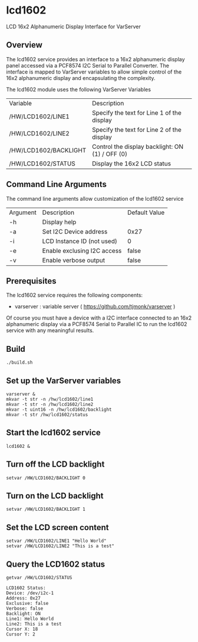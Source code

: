 # lcd1602
LCD 16x2 Alphanumeric Display Interface for VarServer

## Overview

The lcd1602 service provides an interface to a 16x2 alphanumeric display
panel accessed via a PCF8574 I2C Serial to Parallel Converter.  The interface
is mapped to VarServer variables to allow simple control of the 16x2
alphanumeric display and encapsulating the complexity.

The lcd1602 module uses the following VarServer Variables

| | |
|---|---|
| Variable | Description |
| /HW/LCD1602/LINE1 | Specify the text for Line 1 of the display |
| /HW/LCD1602/LINE2 | Specify the text for Line 2 of the display |
| /HW/LCD1602/BACKLIGHT | Control the display backlight: ON (1) / OFF (0) |
| /HW/LCD1602/STATUS | Display the 16x2 LCD status |

## Command Line Arguments

The command line arguments allow customization of the lcd1602 service

| | | |
|---|---|---|
| Argument | Description | Default Value |
| -h | Display help | |
| -a | Set I2C Device address | 0x27 |
| -i | LCD Instance ID (not used) | 0 |
| -e | Enable exclusing I2C access | false |
| -v | Enable verbose output | false |

## Prerequisites

The lcd1602 service requires the following components:

- varserver : variable server ( https://github.com/tjmonk/varserver )

Of course you must have a device with a I2C interface connected to an 16x2
alphanumeric display via a PCF8574 Serial to Parallel IC to run the lcd1602
service with any meaningful results.

## Build

```
./build.sh
```

## Set up the VarServer variables

```
varserver &
mkvar -t str -n /hw/lcd1602/line1
mkvar -t str -n /hw/lcd1602/line2
mkvar -t uint16 -n /hw/lcd1602/backlight
mkvar -t str /hw/lcd1602/status

```

## Start the lcd1602 service

```
lcd1602 &
```

## Turn off the LCD backlight

```
setvar /HW/LCD1602/BACKLIGHT 0
```

## Turn on the LCD backlight

```
setvar /HW/LCD1602/BACKLIGHT 1
```

## Set the LCD screen content

```
setvar /HW/LCD1602/LINE1 "Hello World"
setvar /HW/LCD1602/LINE2 "This is a test"
```

## Query the LCD1602 status

```
getvar /HW/LCD1602/STATUS
```

```
LCD1602 Status:
Device: /dev/i2c-1
Address: 0x27
Exclusive: false
Verbose: false
Backlight: ON
Line1: Hello World
Line2: This is a test
Cursor X: 18
Cursor Y: 2
```



